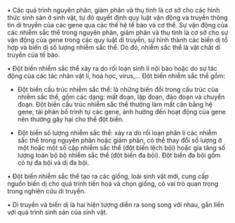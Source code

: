 • Các quá trình nguyên phân, giảm phân và thụ tinh là cơ sở cho các hình thức sinh sản ở sinh vật, tự đó quyết định quy luật vận động và truyền thông tin di truyền của các gene qua các thế hệ tế bào và cơ thể. Sự vận động của các nhiễm sắc thể trong nguyên phân, giảm phân và thụ tinh là cơ sở cho sự vận động của gene trong các quy luật di truyền, sự hình thành các biến dị tổ hợp và biến dị số lượng nhiễm sắc thể. Do đó, nhiễm sắc thể là vật chất di truyền của tế bào.

• Đột biến nhiễm sắc thể xảy ra do rối loạn sinh lí nội bào hoặc do sự tác động của các tác nhân vật lí, hoá học, virus,... Đột biến nhiễm sắc thể gồm:

+ Đột biến cấu trúc nhiễm sắc thể: là những biến đổi trong cấu trúc của nhiễm sắc thể, gồm các dạng: mất đoạn, lặp đoạn, đảo đoạn và chuyển đoạn. Đột biến cấu trúc nhiễm sắc thể thường làm mất cân bằng hệ gene, tái phân bố trình tự các gene, ảnh hưởng đến hoạt động của gene nên thường gây hại cho thể đột biến.

+ Đột biến số lượng nhiễm sắc thể: xảy ra do rối loạn phân li các nhiễm sắc thể trong nguyên phân hoặc giảm phân, có thể thay đổi số lượng ở một hoặc một số cặp nhiễm sắc thể (đột biến lệch bội) hoặc gia tăng số lượng toàn bộ bộ nhiễm sắc thể (đột biến đa bội). Đột biến đa bội gồm có tự đa bội và dị đa bội.

• Đột biến nhiễm sắc thể tạo ra các giống, loài sinh vật mới, cung cấp nguồn biến dị cho quá trình tiến hoá và chọn giống, có vai trò quan trọng trong nghiên cứu di truyền.

• Di truyền và biến dị là hai hiện tượng diễn ra song song với nhau, gắn liền với quá trình sinh sản của sinh vật.